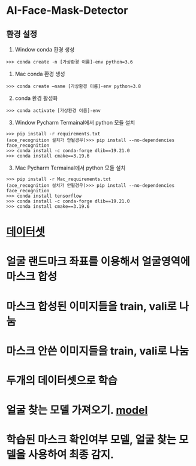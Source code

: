 # AI-Face-Mask-Detector

## 환경 설정

1. Window conda 환경 생성 

```
>>> conda create -n [가상환경 이름]-env python=3.6
```

1. Mac conda 환경 생성 

```
>>> conda create —name [가상환경 이름]-env python=3.8
```

2. conda 환경 활성화

```
>>> conda activate [가상환경 이름]-env
```

3. Window Pycharm Termainal에서 python 모듈 설치

```
>>> pip install -r requirements.txt 
(ace_recognition 설치가 안될경우)>>> pip install --no-dependencies face_recognition 
>>> conda install -c conda-forge dlib==19.21.0
>>> conda install cmake==3.19.6
```

3. Mac Pycharm Termainal에서 python 모듈 설치

```
>>> pip install -r Mac_requirements.txt 
(ace_recognition 설치가 안될경우)>>> pip install --no-dependencies face_recognition 
>>> conda install tensorflow
>>> conda install -c conda-forge dlib==19.21.0
>>> conda install cmake==3.19.6
```


# [데이터셋](https://api.github.com/repos/prajnasb/observations/contents/experiements/data/without_mask?ref=master)

# 얼굴 랜드마크 좌표를 이용해서 얼굴영역에 마스크 합성
# 마스크 합성된 이미지들을 train, vali로 나눔
# 마스크 안쓴 이미지들을 train, vali로 나눔
# 두개의 데이터셋으로 학습
# 얼굴 찾는 모델 가져오기. [model](https://drive.google.com/file/d/1zypxcMVbZE_KzTf5vbDQobbllZRgSwKs/view)
# 학습된 마스크 확인여부 모델, 얼굴 찾는 모델을 사용하여 최종 감지.
